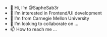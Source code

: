 - 👋 Hi, I’m @SapheSab3r
- 👀 I’m interested in Frontend/UI development
- 🌱 I’m from Carnegie Mellon University
- 💞️ I’m looking to collaborate on ...
- 📫 How to reach me ...

<!---
SapheSab3r/SapheSab3r is a ✨ special ✨ repository because its `README.md` (this file) appears on your GitHub profile.
You can click the Preview link to take a look at your changes.
--->
